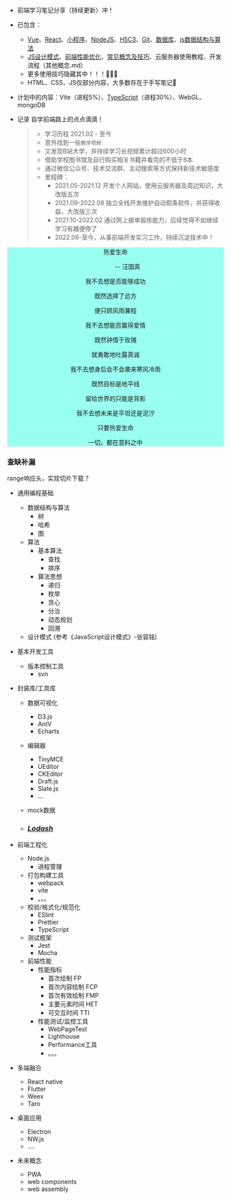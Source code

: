 - 前端学习笔记分享（持续更新）冲！

- 已包含：

  - [Vue](https://gitee.com/wzt521/personal-notes/tree/master/1.vue)、[React](https://gitee.com/wzt521/personal-notes/tree/master/2.React)、[小程序](https://gitee.com/wzt521/personal-notes/tree/master/3.小程序)、[NodeJS](https://gitee.com/wzt521/personal-notes/blob/master/NodeJS.md)、[H5C3](https://gitee.com/wzt521/personal-notes/blob/master/H5C3补充.md)、[Git](https://gitee.com/wzt521/personal-notes/blob/master/Git.md)、[数据库](https://gitee.com/wzt521/personal-notes/tree/master/4.数据库)、[js数据结构与算法](https://gitee.com/wzt521/personal-notes/blob/master/js数据结构与算法.md)
  - [JS设计模式](https://gitee.com/wzt521/personal-notes/blob/master/其他概念.md#设计模式)、[前端性能优化](https://gitee.com/wzt521/personal-notes/blob/master/其他概念.md#前端性能优化)、[常见概念及技巧](https://gitee.com/wzt521/personal-notes/blob/master/其他概念.md#概念)、云服务器使用教程、开发流程（其他概念.md）
  - 更多使用技巧隐藏其中！！！🎨🎨🎨
  - HTML、CSS、JS仅部分内容，大多数存在于手写笔记🤣

- 计划中的内容：Vite（进程5%）、[TypeScript](https://gitee.com/wzt521/personal-notes/blob/master/TypeScript.md)（进程30%）、WebGL、mongoDB

 - 记录 自学前端路上的点点滴滴！

   > - 学习历程 2021.02 - 至今
   >  - 意外找到一些`教学视频`
   >   - 又发现B站大学，并持续学习长视频累计超过600小时
   >   - 借助学校图书馆及自行购买相关书籍并看完的不低于8本
   >   - 通过微信公众号、技术交流群、主动搜索等方式保持新技术敏感度
   > - 里程碑：
   >   - 2021.05-2021.12  开发个人网站，使用云服务器及周边知识，大改版五次
   >   - 2021.09-2022.08  独立全栈开发维护自动假条软件，并获得收益，大改版三次
   >   - 2021.10-2022.02  通过网上接单锻炼能力，后续觉得不如继续学习有趣便停了
   >   - 2022.06-至今，从事前端开发实习工作，持续沉淀技术中！





<div class="ppp" style="text-align: center;
            background-color: #99fff0;">
<p></p>
<p>热爱生命</p>
<p>&emsp;&emsp;&emsp;&emsp;-- 汪国真</p>
<p>我不去想是否能够成功</p>
<p>既然选择了远方</p>
<p>便只顾风雨兼程</p>
<p></p>
<p>我不去想能否赢得爱情</p>
<p>既然钟情于玫瑰</p>
<p>就勇敢地吐露真诚</p>
<p></p>
<p>我不去想身后会不会袭来寒风冷雨</p>
<p>既然目标是地平线</p>
<p>留给世界的只能是背影</p>
<p></p>
<p>我不去想未来是平坦还是泥泞</p>
<p>只要热爱生命</p>
<p>一切，都在意料之中</p>
<p></p>
</div>





### 查缺补漏

range响应头，实现切片下载？

- 通用编程基础

  - 数据结构与算法
    - 树
    - 哈希
    - 图
  - 算法
    - 基本算法
      - 查找
      - 排序
    - 算法思想
      - 递归
      - 枚举
      - 贪心
      - 分治
      - 动态规划
      - 回溯
  - 设计模式 (参考《JavaScript设计模式》-张容铭)

- 基本开发工具

  - 版本控制工具
    - svn

- 封装库/工具库

  - 数据可视化

    - D3.js
    - AntV
    - Echarts

  - 编辑器

    - TinyMCE
    - UEditor
    - CKEditor
    - Draft.js
    - Slate.js
    - ...

  - mock数据

  - ### [*Lodash*](http://www.baidu.com/link?url=hqRui5I0GelJnAMCaM9mTS9KW6gi5AP_Jec0RcmLpBK)

- 前端工程化

  - Node.js
    - 进程管理
  - 打包构建工具
    - webpack
    - vite
    - 。。。
  - 校验/格式化/规范化
    - ESlint
    - Prettier
    - TypeScript
  - 测试框架
    - Jest
    - Mocha
  - 前端性能
    - 性能指标
      - 首次绘制 FP
      - 首次内容绘制 FCP
      - 首次有效绘制 FMP
      - 主要元素时间 HET
      - 可交互时间 TTI
    - 性能测试/监控工具
      - WebPageTest
      - Lighthouse
      - Performance工具
      - 。。。

- 多端融合

  - React native
  - Flutter
  - Weex
  - Taro

- 桌面应用

  - Electron
  - NW.js
  - ....

- 未来概念

  - PWA
  - web components
  - web assembly

